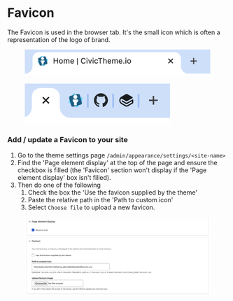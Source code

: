 # Favicon

The Favicon is used in the browser tab. It's the small icon which is often a representation of the logo of brand.

<div align="left">

<figure><img src="../../.gitbook/assets/favicon-1.png" alt=""><figcaption></figcaption></figure>

</div>

<div align="left">

<figure><img src="../../.gitbook/assets/favicon-2.png" alt=""><figcaption></figcaption></figure>

</div>

### Add / update a Favicon to your site

1. Go to the theme settings page `/admin/appearance/settings/<site-name>`
2. Find the 'Page element display' at the top of the page and ensure the checkbox is filled (the 'Favicon' section won't display if the 'Page element display' box isn't filled).
3. Then do one of the following
   1. Check the box the 'Use the favicon supplied by the theme'
   2. Paste the relative path in the 'Path to custom icon'
   3. Select `Choose file` to upload a new favicon.

<figure><img src="../../.gitbook/assets/favicon.png" alt=""><figcaption></figcaption></figure>
